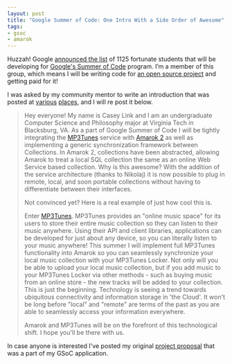 ```yaml
--- 
layout: post
title: "Google Summer of Code: One Intro With a Side Order of Awesome"
tags: 
- gsoc
- amarok
---
```

Huzzah! Google <A href="http://google-opensource.blogspot.com/2008/04/announcing-accepted-student-proposals.html" title="GSoC announcement" >announced the list</a> of 1125 fortunate students that will be developing for <a href="http://code.google.com/soc/2008/" title="GSoC">Google's Summer of Code</a> program. I’m a member of this group, which means I will be writing code for <a href="http://www.amarok.kde.org" title="Amarok! The best music player ever">an open source project</a> and getting paid for it!

I was asked by my community mentor to write an introduction that was posted at <a href="http://amarok.kde.org/blog/archives/629-GSoC-One-Intro-with-a-side-order-of-awesome-Full-MP3Tunes-support.html" title="Amarok blog">various</a> <a href="http://planetkde.org/" title="Planet KDE">places</a>, and I will re post it below.

<blockquote>Hey everyone! My name is Casey Link and I am an undergraduate Computer Science and Philosophy major at Virginia Tech in Blacksburg, VA. As a part of Google Summer of Code I will be tightly integrating the <a href="http://www.mp3tunes.com" title="MP3tunes: Your Music Everywhere">MP3Tunes</a> service with <a href="http://www.amarok.kde.org" title="Amarok! The best music player ever">Amarok 2</a> as well as implementing a generic synchronization framework between Collections. In Amarok 2, collections have been abstracted, allowing Amarok to treat a local SQL collection the same as an online Web Service based collection. Why is this awesome? With the addition of the service architecture (thanks to Nikolaj) it is now
possible to plug in remote, local, and soon portable collections without
having to differentiate between their interfaces.

Not convinced yet? Here is a real example of just how cool this is.

Enter <a href="http://www.mp3tunes.com" title="MP3tunes: Your Music Everywhere">MP3Tunes</a>. MP3Tunes provides an "online music space" for its users to store their entire music collection so they can listen to their music anywhere. Using their API and client libraries, applications can be developed for just about any device, so you can literally listen to your music anywhere! This summer I will implement full MP3Tunes functionality into Amarok so you can seamlessly synchronize your local music collection with your MP3Tunes Locker. Not only will you be able to upload your local music collection, but if you add music to your MP3Tunes Locker via other methods - such as buying music from an online store - the new tracks will be added to your collection. This is just the beginning. Technology is seeing a trend towards ubiquitous connectivity and information storage in 'the Cloud'. It won't be long before "local" and "remote" are terms of the past as you are able to seamlessly access your information everywhere.

Amarok and MP3Tunes will be on the forefront of this technological shift. I hope you'll be there with us.</blockquote>

In case anyone is interested I've posted my original <a href="http://www.binaryelysium.com/code/GSoc_Amarok_MP3Tunes_CaseyLink.pdf" title="Proposal">project proposal</a> that was a part of my GSoC application.
